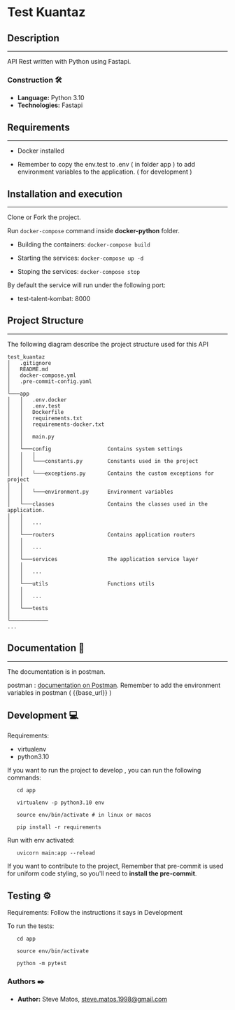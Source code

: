 # Test Kuantaz

## Description
---
API Rest written with Python using Fastapi.

### Construction 🛠️
* **Language:** Python 3.10
* **Technologies:** Fastapi

## Requirements
---
- Docker installed

- Remember to copy the env.test to .env ( in folder app ) to add environment variables to the application. ( for development )

## Installation and execution
---
Clone or Fork the project.

Run ```docker-compose``` command inside **docker-python** folder.

* Building the containers: ```docker-compose build```

* Starting the services: ```docker-compose up -d```

* Stoping the services: ```docker-compose stop```

By default the service will run under the following port:
- test-talent-kombat: 8000

## Project Structure
---
The following diagram describe the project structure used for this API
```
test_kuantaz
│   .gitignore
│   README.md
│   docker-compose.yml
│   .pre-commit-config.yaml
│
└───app
│   │   .env.docker
│   │   .env.test
│   │   Dockerfile
│   │   requirements.txt
│   │   requirements-docker.txt
│   │
│   │   main.py
│   │
│   └───config                  Contains system settings
│   │   │
│   │   └───constants.py        Constants used in the project
│   │
│   │   └───exceptions.py       Contains the custom exceptions for project
│   │
│   │   └───environment.py      Environment variables
│   │
│   └───classes                 Contains the classes used in the application.
│   │
│   │   ...
│   │
│   └───routers                 Contains application routers
│   │
│   │   ...
│   │
│   └───services                The application service layer
│   │
│   │   ...
│   │
│   └───utils                   Functions utils
│   │
│   │   ...
│   │
│   └───tests
│
└────────────
...

```

## Documentation 📕
---

The documentation is in postman.

postman : [documentation on Postman](documentation/talent-kombat.postman_collection.json). Remember to add the environment variables in postman ( {{base_url}} )


## Development 💻

Requirements:
- virtualenv
- python3.10

If you want to run the project to develop , you can run the following commands:
```shell
   cd app

   virtualenv -p python3.10 env

   source env/bin/activate # in linux or macos

   pip install -r requirements
```

Run with env activated:

```shell
   uvicorn main:app --reload
```

If you want to contribute to the project, Remember that pre-commit is used for uniform code styling, so you'll need to **install the pre-commit**.

## Testing ⚙️

Requirements: Follow the instructions it says in Development

To run the tests:

```shell
   cd app

   source env/bin/activate

   python -m pytest
```

### Authors ✒️

* **Author:** Steve Matos, <steve.matos.1998@gmail.com>
